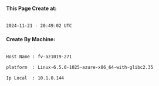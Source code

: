 
   
#### This Page Create at:

```bash

2024-11-21 - 20:49:02 UTC

```

#### Create By Machine:

```bash

Host Name : fv-az1019-271

platform  : Linux-6.5.0-1025-azure-x86_64-with-glibc2.35

Ip Local  : 10.1.0.144

```

